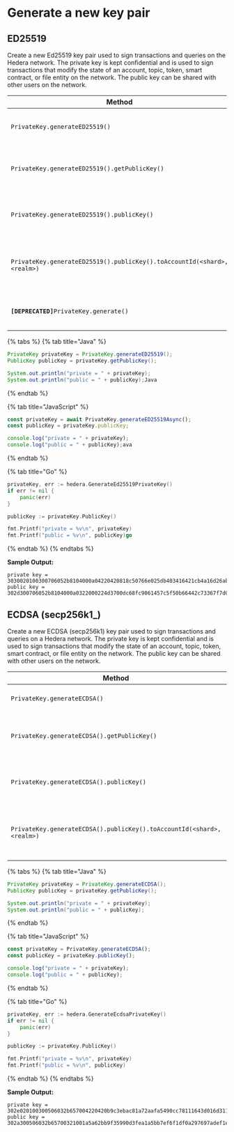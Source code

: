 # Generate a new key pair

## ED25519

Create a new Ed25519 key pair used to sign transactions and queries on the Hedera network. The private key is kept confidential and is used to sign transactions that modify the state of an account, topic, token, smart contract, or file entity on the network. The public key can be shared with other users on the network.

| **Method**                                                              | **Type**   | **Description**                                              |
| ----------------------------------------------------------------------- | ---------- | ------------------------------------------------------------ |
| `PrivateKey.generateED25519()`                                          | PrivateKey | Generates an Ed25519 private key                             |
| `PrivateKey.generateED25519().getPublicKey()`                           | PublicKey  | Derive a public key from this Ed25519 private key            |
| `PrivateKey.generateED25519().publicKey()`                              | PublicKey  | Derive a public key from this Ed25519 private key            |
| `PrivateKey.generateED25519().publicKey().toAccountId(<shard>,<realm>)` | long, long | Contruct an alias account ID from a alias public key address |
| **`[DEPRECATED]`**`PrivateKey.generate()`                               | PrivateKey | Generates an Ed25519 private key                             |

{% tabs %}
{% tab title="Java" %}
```java
PrivateKey privateKey = PrivateKey.generateED25519();
PublicKey publicKey = privateKey.getPublicKey();

System.out.println("private = " + privateKey);
System.out.println("public = " + publicKey);Java
```
{% endtab %}

{% tab title="JavaScript" %}
```javascript
const privateKey = await PrivateKey.generateED25519Async();
const publicKey = privateKey.publicKey;

console.log("private = " + privateKey);
console.log("public = " + publicKey);ava
```
{% endtab %}

{% tab title="Go" %}
```go
privateKey, err := hedera.GenerateEd25519PrivateKey()
if err != nil {
    panic(err)
}

publicKey := privateKey.PublicKey()

fmt.Printf("private = %v\n", privateKey)
fmt.Printf("public = %v\n", publicKey)go
```
{% endtab %}
{% endtabs %}

**Sample Output:**

```
private key = 3030020100300706052b8104000a04220420818c50766e025db403416421cb4a16d26ab0044b7f1a1e45513cef2c86123b91 
public key = 302d300706052b8104000a0322000224d3700dc68fc9061457c5f50b66442c73367f7d0b1d5a7e3a1903e352ca217c
```

## ECDSA (secp256k1\_)

Create a new ECDSA (secp256k1) key pair used to sign transactions and queries on a Hedera network. The private key is kept confidential and is used to sign transactions that modify the state of an account, topic, token, smart contract, or file entity on the network. The public key can be shared with other users on the network.

| **Method**                                                             | **Type**   | **Description**                                          |
| ---------------------------------------------------------------------- | ---------- | -------------------------------------------------------- |
| `PrivateKey.generateECDSA()`                                           | PrivateKey | Generates an ECSDA private key                           |
| `PrivateKey.generateECDSA().getPublicKey()`                            | PublicKey  | Derive a public key from this ECDSA private key          |
| `PrivateKey.generateECDSA().publicKey()`                               | PublicKey  | Derive a public key from this ECDSA private key          |
| `PrivateKey.generateECDSA().publicKey().toAccountId(<shard>, <realm>)` | long, long | Contructs an account ID from an account alias public key |

{% tabs %}
{% tab title="Java" %}
```java
PrivateKey privateKey = PrivateKey.generateECDSA();
PublicKey publicKey = privateKey.getPublicKey();

System.out.println("private = " + privateKey);
System.out.println("public = " + publicKey);
```
{% endtab %}

{% tab title="JavaScript" %}
```javascript
const privateKey = PrivateKey.generateECDSA();
const publicKey = privateKey.publicKey();

console.log("private = " + privateKey);
console.log("public = " + publicKey);
```
{% endtab %}

{% tab title="Go" %}
```go
privateKey, err := hedera.GenerateEcdsaPrivateKey()
if err != nil {
    panic(err)
}

publicKey := privateKey.PublicKey()

fmt.Printf("private = %v\n", privateKey)
fmt.Printf("public = %v\n", publicKey)
```
{% endtab %}
{% endtabs %}

**Sample Output:**

```
private key = 302e020100300506032b657004220420b9c3ebac81a72aafa5490cc78111643d016d311e60869436fbb91c73307ed35a 
public key = 302a300506032b65700321001a5a62bb9f35990d3fea1a5bb7ef6f1df0a297697adef1e04510c9d4ecc5db3f
```
